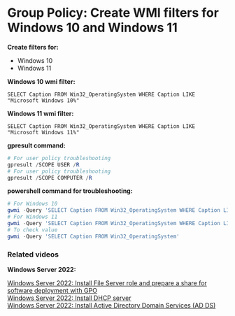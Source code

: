 # Group Policy: Create WMI filters for Windows 10 and Windows 11

<b>Create filters for:</b>

* Windows 10
* Windows 11

<b>Windows 10 wmi filter:</b>

```
SELECT Caption FROM Win32_OperatingSystem WHERE Caption LIKE "Microsoft Windows 10%"
```

<b>Windows 11 wmi filter:</b>

```
SELECT Caption FROM Win32_OperatingSystem WHERE Caption LIKE "Microsoft Windows 11%"
```

<b>gpresult command:</b>

```powershell
# For user policy troubleshooting
gpresult /SCOPE USER /R
# For user policy troubleshooting
gpresult /SCOPE COMPUTER /R
```

<b>powershell command for troubleshooting:</b>

```powershell
# For Windows 10
gwmi -Query 'SELECT Caption FROM Win32_OperatingSystem WHERE Caption LIKE "Microsoft Windows 10%"'
# For Windows 11 
gwmi -Query 'SELECT Caption FROM Win32_OperatingSystem WHERE Caption LIKE "Microsoft Windows 11%"'
# To check value
gwmi -Query 'SELECT Caption FROM Win32_OperatingSystem'
```

### Related videos

<b>Windows Server 2022:</b> <br />

[Windows Server 2022: Install File Server role and prepare a share for software deployment with GPO](https://youtu.be/jEWSdC2qwyA) <br />
[Windows Server 2022: Install DHCP server](https://youtu.be/8n0MD9stQis) <br />
[Windows Server 2022: Install Active Directory Domain Services (AD DS)](https://youtu.be/1cYewbW3Tl0) <br />